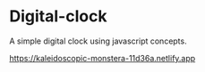 # Digital-clock
A simple digital clock using javascript concepts.



https://kaleidoscopic-monstera-11d36a.netlify.app
